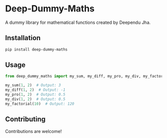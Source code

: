 # Deep-Dummy-Maths

A dummy library for mathematical functions created by Deependu Jha.

## Installation

```bash
pip install deep-dummy-maths
```

## Usage

```python
from deep_dummy_maths import my_sum, my_diff, my_pro, my_div, my_factorial(10)

my_sum(1, 2)  # Output: 3
my_diff(1, 2)  # Output: -1
my_pro(1, 2)  # Output: 0.5
my_div(1, 2)  # Output: 0.5
my_factorial(10)  # Output: 120
```

## Contributing

Contributions are welcome!
